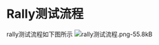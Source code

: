 # Rally测试流程
rally测试流程如下图所示
![rally测试流程.png-55.8kB][1]


  [1]: http://static.zybuluo.com/ttxxddee00/xkpkdbmo7e73qjnu2zsuzup5/rally%E6%B5%8B%E8%AF%95%E6%B5%81%E7%A8%8B.png